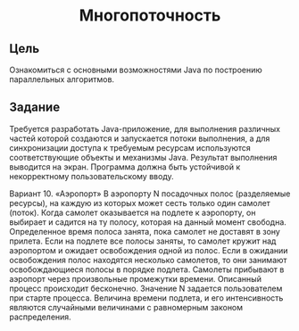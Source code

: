# <center>Многопоточность

## Цель

Ознакомиться с основными возможностями Java по построению
параллельных алгоритмов. 

## Задание

Требуется разработать Java-приложение, для выполнения различных
частей которой создаются и запускается потоки выполнения, а для
синхронизации доступа к требуемым ресурсам используются соответствующие
объекты и механизмы Java. Результат выполнения выводится на экран.
Программа должна быть устойчивой к некорректному пользовательскому вводу. 

Вариант 10. «Аэропорт»
В аэропорту N посадочных полос (разделяемые ресурсы), на каждую из
которых может сесть только один самолет (поток). Когда самолет оказывается
на подлете к аэропорту, он выбирает и садится на ту полосу, которая на данный
момент свободна. Определенное время полоса занята, пока самолет не доставят
в зону прилета. Если на подлете все полосы заняты, то самолет кружит над
аэропортом и ожидает освобождения одной из полос. Если в ожидании
освобождения полос находятся несколько самолетов, то они занимают
освобождающиеся полосы в порядке подлета. Самолеты прибывают в аэропорт
через произвольные промежутки времени. Описанный процесс происходит
бесконечно. Значение N задается пользователем при старте процесса. Величина
времени подлета, и его интенсивность являются случайными величинами с
равномерным законом распределения.
